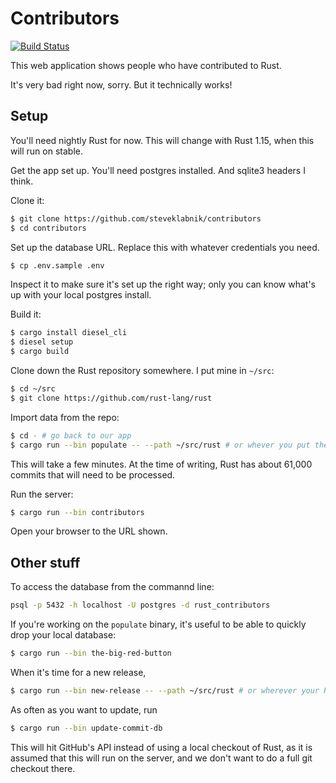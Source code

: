 # Contributors

[![Build Status][status-img]][status]

[status-img]: https://travis-ci.org/steveklabnik/contributors.svg?branch=master
[status]: https://travis-ci.org/steveklabnik/contributors

This web application shows people who have contributed to Rust.

It's very bad right now, sorry. But it technically works!

## Setup

You'll need nightly Rust for now. This will change with Rust 1.15, when
this will run on stable.

Get the app set up. You'll need postgres installed. And sqlite3 headers I
think.

Clone it:

```bash
$ git clone https://github.com/steveklabnik/contributors
$ cd contributors
```

Set up the database URL. Replace this with whatever credentials you need.

```bash
$ cp .env.sample .env
```

Inspect it to make sure it's set up the right way; only you can know what's
up with your local postgres install.

Build it:

```bash
$ cargo install diesel_cli
$ diesel setup
$ cargo build
```

Clone down the Rust repository somewhere. I put mine in `~/src`:

```bash
$ cd ~/src
$ git clone https://github.com/rust-lang/rust
```

Import data from the repo:

```bash
$ cd - # go back to our app
$ cargo run --bin populate -- --path ~/src/rust # or whever you put the Rust source
```

This will take a few minutes. At the time of writing, Rust has about 61,000
commits that will need to be processed.

Run the server:

```bash
$ cargo run --bin contributors
```

Open your browser to the URL shown.

## Other stuff

To access the database from the commannd line:

```bash
psql -p 5432 -h localhost -U postgres -d rust_contributors
```

If you're working on the `populate` binary, it's useful to be able to quickly
drop your local database:

```bash
$ cargo run --bin the-big-red-button
```

When it's time for a new release,

```bash
$ cargo run --bin new-release -- --path ~/src/rust # or wherever your Rust is
```

As often as you want to update, run

```bash
$ cargo run --bin update-commit-db
```

This will hit GitHub's API instead of using a local checkout of Rust, as it is
assumed that this will run on the server, and we don't want to do a full git
checkout there.
